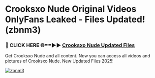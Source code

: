 # Crooksxo Nude Original Videos 0nlyFans Leaked - Files Updated! (zbnm3)

<h3>🔴 CLICK HERE 🌐==►► <a href="https://tinyurl.com/5h6xmrr3" rel="nofollow">Crooksxo Nude Updated Files</a></h3>

Get Crooksxo Nude and all content. Now you can access all videos and pictures of Crooksxo Nude. New Updated Files 2025!

[![zbnm3](https://i.imgur.com/KVD873Z.gif)](https://tinyurl.com/5h6xmrr3)
